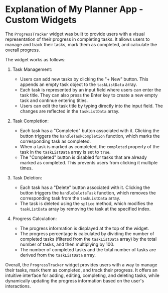 # Explanation of My Planner App - Custom Widgets

The `ProgressTracker` widget was built to provide users with a visual representation of their progress in completing tasks. It allows users to manage and track their tasks, mark them as completed, and calculate the overall progress.

The widget works as follows:

1. Task Management:
   - Users can add new tasks by clicking the "+ New" button. This appends an empty task object to the `taskListData` array.
   - Each task is represented by an input field where users can enter the task title. They can also press the Enter key to create a new empty task and continue entering titles.
   - Users can edit the task title by typing directly into the input field. The changes are reflected in the `taskListData` array.

2. Task Completion:
   - Each task has a "Completed" button associated with it. Clicking the button triggers the `handleTaskCompletion` function, which marks the corresponding task as completed.
   - When a task is marked as completed, the `completed` property of the task in the `taskListData` array is set to `true`.
   - The "Completed" button is disabled for tasks that are already marked as completed. This prevents users from clicking it multiple times.

3. Task Deletion:
   - Each task has a "Delete" button associated with it. Clicking the button triggers the `handleDeleteTask` function, which removes the corresponding task from the `taskListData` array.
   - The task is deleted using the `splice` method, which modifies the `taskListData` array by removing the task at the specified index.

4. Progress Calculation:
   - The progress information is displayed at the top of the widget.
   - The progress percentage is calculated by dividing the number of completed tasks (filtered from the `taskListData` array) by the total number of tasks, and then multiplying by 100.
   - The number of completed tasks and the total number of tasks are derived from the `taskListData` array.

Overall, the `ProgressTracker` widget provides users with a way to manage their tasks, mark them as completed, and track their progress. It offers an intuitive interface for adding, editing, completing, and deleting tasks, while dynamically updating the progress information based on the user's interactions.